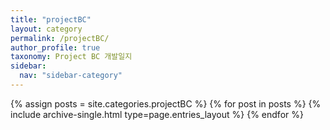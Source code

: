 ```yaml
---
title: "projectBC"
layout: category
permalink: /projectBC/
author_profile: true
taxonomy: Project BC 개발일지
sidebar:
  nav: "sidebar-category"
---
```



{% assign posts = site.categories.projectBC %}
{% for post in posts %} {% include archive-single.html type=page.entries_layout %} {% endfor %}
